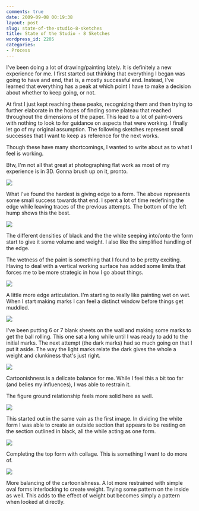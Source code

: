 ```yaml
---
comments: true
date: 2009-09-08 00:19:38
layout: post
slug: state-of-the-studio-8-sketches
title: State of the Studio - 8 Sketches
wordpress_id: 2205
categories:
- Process
---
```


I've been doing a lot of drawing/painting lately. It is definitely a new experience for me. I first started out thinking that everything I began was going to have and end, that is, a mostly successful end. Instead, I've learned that everything has a peak at which point I have to make a decision about whether to keep going, or not.

At first I just kept reaching these peaks, recognizing them and then trying to further elaborate in the hopes of finding some plateau that reached throughout the dimensions of the paper. This lead to a lot of paint-overs with nothing to look to for guidance on aspects that were working. I finally let go of my original assumption. The following sketches represent small successes that I want to keep as reference for the next works.

Though these have many shortcomings, I wanted to write about as to what I feel is working.

Btw, I'm not all that great at photographing flat work as most of my experience is in 3D. Gonna brush up on it, pronto.

![](http://ryanfitzer.com/main/wp-content/uploads/2009/09/sketches-7.jpg)

What I've found the hardest is giving edge to a form. The above represents some small success towards that end. I spent a lot of time redefining the edge while leaving traces of the previous attempts. The bottom of the left hump shows this the best.

![](http://ryanfitzer.com/main/wp-content/uploads/2009/09/sketches-9.jpg)

The different densities of black and the the white seeping into/onto the form start to give it some volume and weight. I also like the simplified handling of the edge.

The wetness of the paint is something that I found to be pretty exciting. Having to deal with a vertical working surface has added some limits that forces me to be more strategic in how I go about things.

![](http://ryanfitzer.com/main/wp-content/uploads/2009/09/sketches-8.jpg)

A little more edge articulation. I'm starting to really like painting wet on wet. When I start making marks I can feel a distinct window before things get muddled.

![](http://ryanfitzer.com/main/wp-content/uploads/2009/09/sketches-6.jpg)

I've been putting 6 or 7 blank sheets on the wall and making some marks to get the ball rolling. This one sat a long while until I was ready to add to the initial marks. The next attempt (the dark marks) had so much going on that I put it aside. The way the light marks relate the dark gives the whole a weight and clunkiness that's just right.

![](http://ryanfitzer.com/main/wp-content/uploads/2009/09/sketches-5.jpg)

Cartoonishness is a delicate balance for me. While I feel this a bit too far (and belies my influences), I was able to restrain it.

The figure ground relationship feels more solid here as well.

![](http://ryanfitzer.com/main/wp-content/uploads/2009/09/sketches-3.jpg)

This started out in the same vain as the first image. In dividing the white form I was able to create an outside section that appears to be resting on the section outlined in black, all the while acting as one form.

![](http://ryanfitzer.com/main/wp-content/uploads/2009/09/sketches-2.jpg)

Completing the top form with collage. This is something I want to do more of.

![](http://ryanfitzer.com/main/wp-content/uploads/2009/09/sketches-1.jpg)

More balancing of the cartoonishness. A lot more restrained with simple oval forms interlocking to create weight. Trying some pattern on the inside as well. This adds to the effect of weight but becomes simply a pattern when looked at directly.
